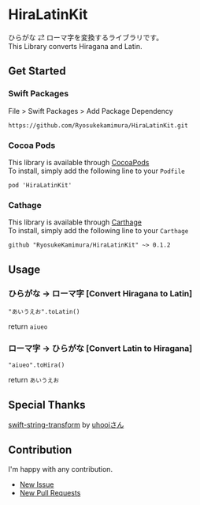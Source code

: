 # HiraLatinKit

ひらがな ⇄ ローマ字を変換するライブラリです。<br/>
This Library converts Hiragana and Latin.

## Get Started
### Swift Packages
File > Swift Packages > Add Package Dependency
```
https://github.com/Ryosukekamimura/HiraLatinKit.git
```

### Cocoa Pods
This library is available through [CocoaPods](https://cocoapods.org/) <br/>
To install, simply add the following line to your `Podfile`
```
pod 'HiraLatinKit'
```

### Cathage
This library is available through [Carthage](https://github.com/Carthage/Carthage) <br/>
To install, simply add the following line to your `Carthage`
```
github "RyosukeKamimura/HiraLatinKit" ~> 0.1.2
```


## Usage
### ひらがな → ローマ字 [Convert Hiragana to Latin]
```
"あいうえお".toLatin()
```
return `aiueo`

### ローマ字 → ひらがな [Convert Latin to Hiragana]
```
"aiueo".toHira()
```
return `あいうえお`

## Special Thanks
[swift-string-transform](https://github.com/uhooi/swift-string-transform) by [uhooiさん](https://twitter.com/the_uhooi)

## Contribution
I'm happy with any contribution.
- [New Issue](https://github.com/Ryosukekamimura/HiraLatinKit/issues/new)
- [New Pull Requests](https://github.com/Ryosukekamimura/HiraLatinKit/pulls)
